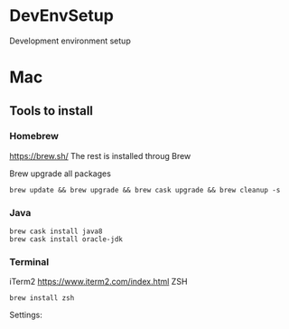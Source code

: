 # DevEnvSetup
Development environment setup

# Mac
## Tools to install
### Homebrew
https://brew.sh/
The rest is installed throug Brew

Brew upgrade all packages
```
brew update && brew upgrade && brew cask upgrade && brew cleanup -s
```

### Java
```
brew cask install java8
brew cask install oracle-jdk
```

### Terminal
iTerm2
https://www.iterm2.com/index.html
ZSH
```
brew install zsh
```
Settings:
